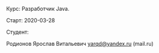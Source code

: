 Курс: Разработчик Java.

Старт: 2020-03-28

Студент:

Родионов Ярослав Витальевич
yarqd@yandex.ru (mail.ru)
